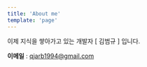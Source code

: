 ```yaml
---
title: 'About me'
template: 'page'
---
```


이제 지식을 쌓아가고 있는 개발자 [ 김범규 ] 입니다.

**이메일** : qjarb1994@gmail.com
